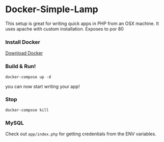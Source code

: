 # Docker-Simple-Lamp

This setup is great for writing quick apps in PHP from an OSX machine. It uses apache with custom installation. Exposes to por 80

### Install Docker
[Download Docker](https://www.docker.com/products/overview)

### Build & Run!

```
docker-compose up -d
```
you can now start writing your app!

### Stop

```
docker-compose kill
```

### MySQL

Check out `app/index.php` for getting credentials from the ENV variables.